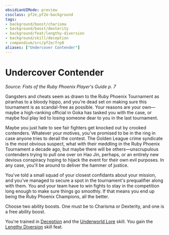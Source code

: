 ```yaml
---
obsidianUIMode: preview
cssclass: pf2e,pf2e-background
tags:
- background/boost/charisma
- background/boost/dexterity
- background/feat/lengthy-diversion
- background/skill/deception
- compendium/src/pf2e/frp0
aliases: ["Undercover Contender"]
---
```

# Undercover Contender
*Source: Fists of the Ruby Phoenix Player's Guide p. 7*  

Gangsters and cheats seem as drawn to the Ruby Phoenix Tournament as piranhas to a bloody hippo, and you're dead set on making sure this tournament is as scandal-free as possible. Your reasons are your own—maybe a high-ranking official in Goka has tasked you with the case, or maybe foul play led to losing someone dear to you in the last tournament.

Maybe you just hate to see fair fighters get knocked out by crooked contenders. Whatever your motives, you've promised to be in the ring in case anyone tries to derail the contest. The Golden League crime syndicate is the most obvious suspect, what with their meddling in the Ruby Phoenix Tournament a decade ago, but maybe there will be others—unscrupulous contenders trying to pull one over on Hao Jin, perhaps, or an entirely new devious conspiracy hoping to hijack the event for their own evil purposes. In any case, you'll be around to deliver the hammer of justice.

You've told a small squad of your closest confidants about your mission, and you've managed to secure a spot in the tournament's prequalifier along with them. You and your team have to win fights to stay in the competition long enough to make sure things go smoothly. If that means you end up being the Ruby Phoenix Champions, all the better.

Choose two ability boosts. One must be to Charisma or Dexterity, and one is a free ability boost.

You're trained in [Deception](../../skills.md#Deception) and the [Underworld Lore](../../skills.md#Lore) skill. You gain the [Lengthy Diversion](../../feats/lengthy-diversion.md) skill feat.